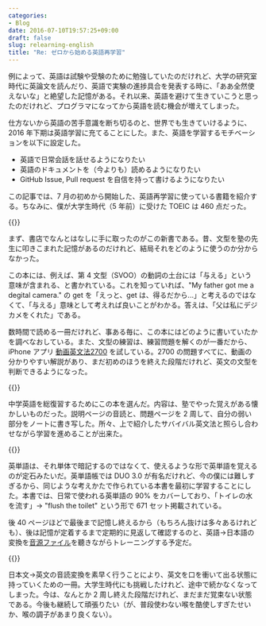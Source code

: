 ```yaml
---
categories:
- Blog
date: 2016-07-10T19:57:25+09:00
draft: false
slug: relearning-english
title: "Re: ゼロから始める英語再学習"
---
```


例によって、英語は試験や受験のために勉強していたのだけれど、大学の研究室時代に英論文を読んだり、英語で実験の進捗具合を発表する時に、「ああ全然使えないな」と絶望した記憶がある。それ以来、英語を避けて生きていこうと思ったのだけれど、プログラマになってから英語を読む機会が増えてしまった。

仕方ないから英語の苦手意識を断ち切るのと、世界でも生きていけるように、2016 年下期は英語学習に充てることにした。また、英語を学習するモチベーションを以下に設定した。

- 英語で日常会話を話せるようになりたい
- 英語のドキュメントを（今よりも）読めるようになりたい
- GitHub Issue, Pull request を自信を持って書けるようになりたい

この記事では、7 月の初めから開始した、英語再学習に使っている書籍を紹介する。ちなみに、僕が大学生時代（5 年前）に受けた TOEIC は 460 点だった。

{{<amazon id="B0178FVSX2" title="サバイバル英文法　「読み解く力」を呼び覚ます (ＮＨＫ出版新書)" src="https://images-na.ssl-images-amazon.com/images/I/5170s354qIL._SL160_.jpg">}}

まず、書店でなんとはなしに手に取ったのがこの新書である。昔、文型を塾の先生に叩きこまれた記憶があるのだけれど、結局それをどのように使うのか分からなかった。

この本には、例えば、第 4 文型（SVOO）の動詞の土台には「与える」という意味が含まれる、と書かれている。これを知っていれば、"My father got me a degital camera." の get を「えっと、get は、得るだから...」と考えるのではなくて、「与える」意味として考えれば良いことがわかる。答えは、「父は私にデジカメをくれた」である。

数時間で読める一冊だけれど、事ある毎に、この本にはどのように書いていたかを調べなおしている。また、文型の練習は、練習問題を解くのが一番だから、iPhone アプリ [動画英文法2700](https://itunes.apple.com/jp/app/id660617252?at=11l3RT) を試している。2700 の問題すべてに、動画の分かりやすい解説があり、まだ初めのほうを終えた段階だけれど、英文の文型を判断できるようになった。

{{<amazon id="4774312355" title="中学英語の総復習 (くもんの高校入試英語完全攻略トレーニング 1)" src="https://images-na.ssl-images-amazon.com/images/I/51qZ-fBds7L._SL160_.jpg">}}

中学英語を総復習するためにこの本を選んだ。内容は、塾でやった覚えがある懐かしいものだった。説明ページの音読と、問題ページを 2 周して、自分の弱い部分をノートに書き写した。所々、上で紹介したサバイバル英文法と照らし合わせながら学習を進めることが出来た。

{{<amazon id="4023312118" title="毎日の英単語 日常頻出語の90%をマスターする" src="https://images-na.ssl-images-amazon.com/images/I/51NV9hhpA5L._SL160_.jpg">}}

英単語は、それ単体で暗記するのではなくて、使えるような形で英単語を覚えるのが定石みたいだ。英単語帳では DUO 3.0 が有名だけれど、今の僕には難しすぎるから、同じような考えかたで作られている本書を最初に学習することにした。本書では、日常で使われる英単語の 90% をカバーしており、「トイレの水を流す」→ "flush the toilet" という形で 671 セット掲載されている。

後 40 ページほどで最後まで記憶し終えるから（もちろん抜けは多々あるけれども）、後は記憶が定着するまで定期的に見返して確認するのと、英語→日本語の変換を[音源ファイル](http://publications.asahi.com/ecs/detail/?item_id=15193)を聽きながらトレーニングする予定だ。

{{<amazon id="4860641345" title="どんどん話すための瞬間英作文トレーニング (CD BOOK)" src="https://images-na.ssl-images-amazon.com/images/I/51pu%2B0tZVxL._SL160_.jpg">}}

日本文→英文の音読変換を素早く行うことにより、英文を口を衝いて出る状態に持っていくための一冊。大学生時代にも挑戦したけれど、途中で続かなくなってしまった。今は、なんとか 2 周し終えた段階だけれど、まだまだ覚束ない状態である。今後も継続して頑張りたい（が、普段使わない喉を酷使しすぎたせいか、喉の調子があまり良くない）。
